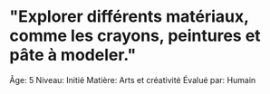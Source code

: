 # "Explorer différents matériaux, comme les crayons, peintures et pâte à modeler."

Âge: 5
Niveau: Initié
Matière: Arts et créativité
Évalué par: Humain